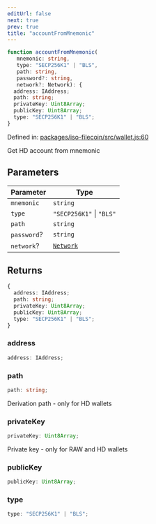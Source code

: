 ```yaml
---
editUrl: false
next: true
prev: true
title: "accountFromMnemonic"
---
```


```ts
function accountFromMnemonic(
   mnemonic: string, 
   type: "SECP256K1" | "BLS", 
   path: string, 
   password?: string, 
   network?: Network): {
  address: IAddress;
  path: string;
  privateKey: Uint8Array;
  publicKey: Uint8Array;
  type: "SECP256K1" | "BLS";
}
```

Defined in: [packages/iso-filecoin/src/wallet.js:60](https://github.com/hugomrdias/filecoin/blob/main/packages/iso-filecoin/src/wallet.js#L60)

Get HD account from mnemonic

## Parameters

| Parameter | Type |
| ------ | ------ |
| `mnemonic` | `string` |
| `type` | `"SECP256K1"` \| `"BLS"` |
| `path` | `string` |
| `password`? | `string` |
| `network`? | [`Network`](/api/iso-filecoin/types/type-aliases/network/) |

## Returns

```ts
{
  address: IAddress;
  path: string;
  privateKey: Uint8Array;
  publicKey: Uint8Array;
  type: "SECP256K1" | "BLS";
}
```

### address

```ts
address: IAddress;
```

### path

```ts
path: string;
```

Derivation path - only for HD wallets

### privateKey

```ts
privateKey: Uint8Array;
```

Private key - only for RAW and HD wallets

### publicKey

```ts
publicKey: Uint8Array;
```

### type

```ts
type: "SECP256K1" | "BLS";
```
